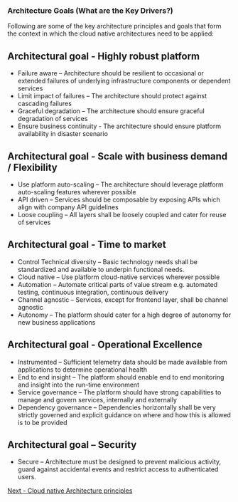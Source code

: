 ### Architecture Goals (What are the Key Drivers?) ###

Following are some of the key architecture principles and goals that form the context in which the cloud native architectures need to be applied:

## Architectural goal - Highly robust platform
* Failure aware – Architecture should be resilient to occasional or extended failures of underlying infrastructure components or dependent services
* Limit impact of failures – The architecture should protect against cascading failures
* Graceful degradation – The architecture should ensure graceful degradation of services
* Ensure business continuity - The architecture should ensure platform availability in disaster scenario

## Architectural goal - Scale with business demand / Flexibility
*	Use platform auto-scaling – The architecture should leverage platform auto-scaling features wherever possible
*	API driven – Services should be composable by exposing APIs which align with company API guidelines
*	Loose coupling – All layers shall be loosely coupled and cater for reuse of services

## Architectural goal - Time to market
*	Control Technical diversity – Basic technology needs shall be standardized and available to underpin functional needs.
*	Cloud native – Use platform cloud-native services wherever possible
*	Automation – Automate critical parts of value stream e.g. automated testing, continuous integration, continuous delivery
*	Channel agnostic – Services, except for frontend layer, shall be channel agnostic
*	Autonomy – The platform should cater for a high degree of autonomy for new business applications

## Architectural goal - Operational Excellence
*	Instrumented – Sufficient telemetry data should be made available from applications to determine operational health
*	End to end insight – The platform should enable end to end monitoring and insight into the run-time environment
*	Service governance – The platform should have strong capabilities to manage and govern services, internally and externally
*	Dependency governance – Dependencies horizontally shall be very strictly governed and explicit guidance on where and how this is allowed is to be provided

## Architectural goal – Security
*	Secure – Architecture must be designed to prevent malicious activity, guard against accidental events and restrict access to authenticated users.

[Next - Cloud native Architecture principles](https://github.com/srikanthkotekar/ideasworthsharing/blob/master/Building-Modern-Cloud-Native-Apps/4.%20Cloud%20Native%20Architecture%20(Key%20Principles).md)
